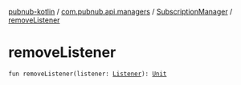 [pubnub-kotlin](../../index.md) / [com.pubnub.api.managers](../index.md) / [SubscriptionManager](index.md) / [removeListener](./remove-listener.md)

# removeListener

`fun removeListener(listener: `[`Listener`](../../com.pubnub.api.callbacks/-listener.md)`): `[`Unit`](https://kotlinlang.org/api/latest/jvm/stdlib/kotlin/-unit/index.html)